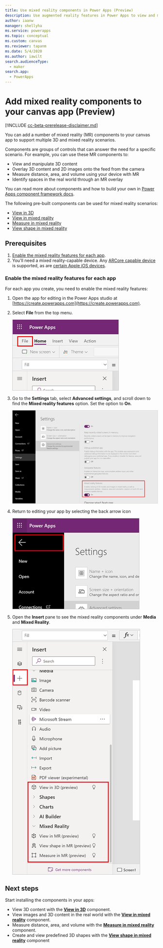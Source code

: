 ```yaml
---
title: Use mixed reality components in Power Apps (Preview)
description: Use augmented reality features in Power Apps to view and manipulate 3D models and 2D images in the real world, take measurements, and create and view 3D digital shapes.
author: iaanw
manager: shellyha
ms.service: powerapps
ms.topic: conceptual
ms.custom: canvas
ms.reviewer: tapanm
ms.date: 5/4/2020
ms.author: iawilt
search.audienceType: 
  - maker
search.app: 
  - PowerApps
---
```

# Add mixed reality components to your canvas app (Preview)

[!INCLUDE [cc-beta-prerelease-disclaimer.md](../../includes/cc-beta-prerelease-disclaimer.md)]

You can add a number of mixed reality (MR) components to your canvas app to support multiple 3D and mixed reality scenarios.

Components are groups of controls that can answer the need for a specific scenario. For example, you can use these MR components to:

- View and manipulate 3D content
- Overlay 3D content and 2D images onto the feed from the camera
- Measure distance, area, and volume using your device with MR
- Identify spaces in the real world through an MR overlay

You can read more about components and how to build your own in [Power Apps component framework docs](/powerapps/developer/component-framework/custom-controls-overview).

The following pre-built components can be used for mixed reality scenarios:

- [View in 3D](mixed-reality-component-view-3d.md)
- [View in mixed reality](mixed-reality-component-view-mr.md)
- [Measure in mixed reality](mixed-reality-component-measure-distance.md)
- [View shape in mixed reality](mixed-reality-component-view-shape.md)

## Prerequisites

1. [Enable the mixed reality features for each app](#enable-the-mixed-reality-features-for-each-app).
2. You'll need a mixed reality-capable device. Any [ARCore capable device](https://developers.google.com/ar/discover/supported-devices) is supported, as are [certain Apple iOS devices](https://www.apple.com/augmented-reality/).

### Enable the mixed reality features for each app

For each app you create, you need to enable the mixed reality features:

1. Open the app for editing in the Power Apps studio at [https://create.powerapps.com](https://create.powerapps.com).

2. Select **File** from the top menu.

    ![](./media/augmented-overview/augmented-overview-file.png)

3. Go to the **Settings** tab, select **Advanced settings**, and scroll down to find the **Mixed reality features** option. Set the option to **On**.

    ![](./media/augmented-overview/augmented-enable-mixed-reality.png)

4. Return to editing your app by selecting the back arrow icon

    ![](./media/augmented-overview/augmented-overview-back.png)

5. Open the **Insert** pane to see the mixed reality components under **Media** and **Mixed Reality**.

    ![](./media/augmented-overview/augmented-overview-insert-all.png)

## Next steps

Start installing the components in your apps:

- View 3D content with the **[View in 3D](mixed-reality-component-view-3d.md)** component.
- View images and 3D content in the real world with the **[View in mixed reality](mixed-reality-component-view-mr.md)** component.
- Measure distance, area, and volume with the **[Measure in mixed reality](mixed-reality-component-measure-distance.md)** component.
- Create and view predefined 3D shapes with the **[View shape in mixed reality](mixed-reality-component-view-shape.md)** component
